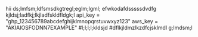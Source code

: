 hii
ds;lmfsm;ldfsmsdkgtregl;eglm;lgml;
efwkodafdsssssdvdfg
kjldsj;ladfkj;lkjladfskldfldgk;l
api_key = "ghp_123456789abcdefghijklmnopqrstuvwxyz123"
aws_key = "AKIAIOSFODNN7EXAMPLE"
#l;l;l;l;kldsjd
#dflkjldmzlkzdfcjsklmdl
g;lmdsm;l
